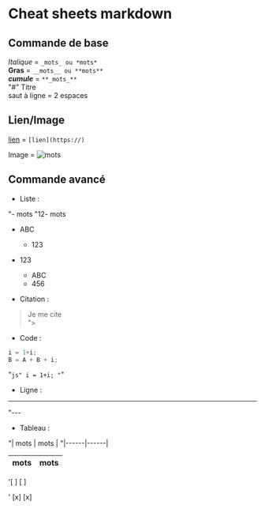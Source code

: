 # Cheat sheets markdown

## Commande de base  


_Italique_ = `_mots_ ou *mots*  `  
**Gras** = `__mots__ ou **mots**`  
**_cumule_** = `**_mots_**`  
"#" Titre  
saut à ligne = 2 espaces  
  
## Lien/Image  
  
[lien](https://github.com/PayenThibaud/Cheat-sheets-Markdown/blob/main/cheat_sheets_markdown.md) = `[lien](https://)`  

Image = ![mots](https://)  

## Commande avancé

- Liste :

"- mots
"12- mots

- ABC
  - 123
- 123
  - ABC
  - 456

- Citation :

> Je me cite  
">

- Code :

```js
i = 1+i;
B = A + B + i;
```  

"```js"
i = 1+i;
"```"

- Ligne :

---
"---

- Tableau :

"| mots | mots | 
"|------|------|

| mots | mots | 
|------|------|

'[ ] 
[ ]

' [x]
[x]
